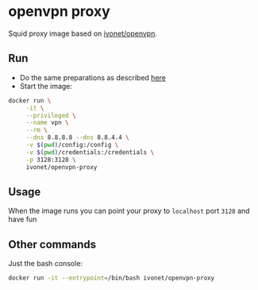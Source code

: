 # openvpn proxy

Squid proxy image based on [ivonet/openvpn](../openvpn/README.md).


## Run

* Do the same preparations as described [here](../openvpn/README.md)
* Start the image:


```bash
docker run \
     -it \
     --privileged \
     --name vpn \
     --rm \
     --dns 8.8.8.8 --dns 8.8.4.4 \
     -v $(pwd)/config:/config \
     -v $(pwd)/credentials:/credentials \
     -p 3128:3128 \
     ivonet/openvpn-proxy                 
```

## Usage

When the image runs you can point your proxy to `localhost` port `3128` and have fun


## Other commands

Just the bash console:
```bash
docker run -it --entrypoint=/bin/bash ivonet/openvpn-proxy
```

